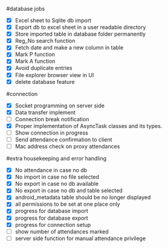 #database jobs
- [x] Excel sheet to Sqlite db import
- [x] Export db to excel sheet in a user readable directory
- [x] Store imported table in database folder permanently
- [x] Reg_No search function
- [x] Fetch date and make a new column in table
- [x] Mark P function
- [x] Mark A function
- [x] Avoid duplicate entries
- [x] File explorer browser view in UI
- [x] delete database feature

#connection
- [x] Socket programming on server side
- [x] Data transfer implement
- [ ] Connection break notification
- [x] Proper implementation of AsyncTask classes and its types.
- [ ] Show connection in progress
- [ ] Send attendance confirmation to client
- [ ] Mac address check on proxy attendances

#extra housekeeping and error handling
- [x] No attendance in case no db
- [x] No import in case no file selected
- [x] No export in case no db available
- [x] No export in case no db and table selected
- [x] android_metadata table should be no longer displayed
- [x] all permissions to be set at one place only
- [x] progress for database import
- [x] progress for database export
- [x] progress for connection setup
- [ ] show number of attendances marked
- [ ] server side function for manual attendance privilege